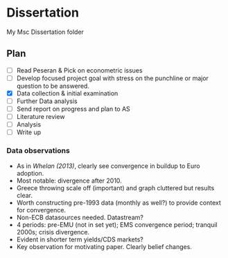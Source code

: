 # Dissertation
My Msc Dissertation folder

## Plan

- [ ] Read Peseran & Pick on econometric issues
- [ ] Develop focused project goal with stress on the punchline or major question to be answered.
- [x] Data collection & initial examination
- [ ] Further Data analysis
- [ ] Send report on progress and plan to AS
- [ ] Literature review
- [ ] Analysis
- [ ] Write up

### Data observations
- As in *Whelan (2013)*, clearly see convergence in buildup to Euro adoption.
- Most notable: divergence after 2010. 
- Greece throwing scale off (important) and graph cluttered but results clear.
- Worth constructing pre-1993 data (monthly as well?) to provide context for convergence. 
- Non-ECB datasources needed. Datastream?
- 4 periods: pre-EMU (not in set yet); EMS convergence period; tranquil 2000s; crisis divergence.
- Evident in shorter term yields/CDS markets? 
- Key observation for motivating paper. Clearly belief changes. 
